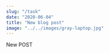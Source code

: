 ```yaml
---
slug: "/task"
date: "2020-06-04"
title: "New blog post"
image: "../../images/gray-laptop.jpg"
---
```


New POST
